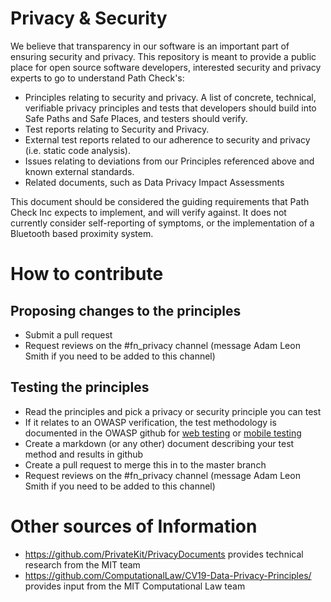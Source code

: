 # Privacy & Security

We believe that transparency in our software is an important part of ensuring security and privacy. This repository is meant to provide a public place for open source software developers, interested security and privacy experts to go to understand Path Check's:

* Principles relating to security and privacy.  A list of concrete, technical, verifiable privacy principles and tests that developers should build into Safe Paths and Safe Places, and testers should verify.
* Test reports relating to Security and Privacy.
* External test reports related to our adherence to security and privacy (i.e. static code analysis).
* Issues relating to deviations from our Principles referenced above and known external standards.
* Related documents, such as Data Privacy Impact Assessments

This document should be considered the guiding requirements that Path Check Inc expects to implement, and will verify against.  It does not currently consider self-reporting of symptoms, or the implementation of a Bluetooth based proximity system.

# How to contribute

## Proposing changes to the principles

* Submit a pull request
* Request reviews on the #fn_privacy channel (message Adam Leon Smith if you need to be added to this channel)

## Testing the principles

* Read the principles and pick a privacy or security principle you can test
* If it relates to an OWASP verification, the test methodology is documented in the OWASP github for [web testing](https://github.com/OWASP/wstg) or [mobile testing](https://github.com/OWASP/owasp-mstg)
* Create a markdown (or any other) document describing your test method and results in github
* Create a pull request to merge this in to the master branch
* Request reviews on the #fn_privacy channel (message Adam Leon Smith if you need to be added to this channel)

# Other sources of Information

* https://github.com/PrivateKit/PrivacyDocuments provides technical research from the MIT team
* https://github.com/ComputationalLaw/CV19-Data-Privacy-Principles/ provides input from the MIT Computational Law team
